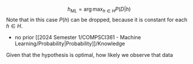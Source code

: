$$
h_{ML} = \arg\max_{h \in H} P(D|h)
$$
Note that in this case $P(h)$ can be dropped, because it is constant for each $h \in H$.
- no prior [[2024 Semester 1/COMPSCI361 - Machine Learning/Probability|Probability]]/Knowledge

Given that the hypothesis is optimal, how likely we observe that data